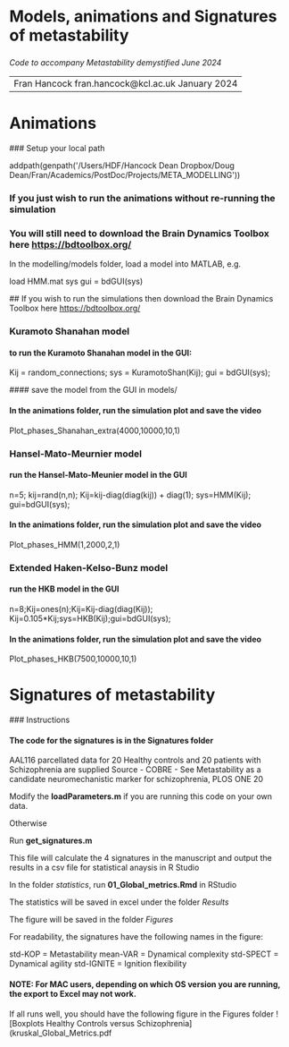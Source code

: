 # Models, animations and Signatures of metastability

### 
*Code to accompany Metastability demystified June 2024*

<table><tr><td>Fran Hancock
fran.hancock@kcl.ac.uk
January 2024</td></tr></table>

# Animations

### Setup your local path

addpath(genpath('/Users/HDF/Hancock Dean Dropbox/Doug Dean/Fran/Academics/PostDoc/Projects/META_MODELLING'))

### If you just wish to run the animations without re-running the simulation
### You will still need to download the Brain Dynamics Toolbox here https://bdtoolbox.org/

In the modelling/models folder, load a model into MATLAB, e.g.

load HMM.mat sys
gui = bdGUI(sys)

## If you wish to run the simulations then download the Brain Dynamics Toolbox here https://bdtoolbox.org/

### Kuramoto Shanahan model

#### to run the Kuramoto Shanahan model in the GUI:

Kij = random_connections; sys = KuramotoShan(Kij); gui = bdGUI(sys);

#### save the model from the GUI in models/

#### In the animations folder, run the simulation plot and save the video

Plot_phases_Shanahan_extra(4000,10000,10,1)


###  Hansel-Mato-Meurnier model

#### run the Hansel-Mato-Meunier model in the GUI

n=5; kij=rand(n,n); Kij=kij-diag(diag(kij)) + diag(1); sys=HMM(Kij); gui=bdGUI(sys);

#### In the animations folder, run the simulation plot and save the video

Plot_phases_HMM(1,2000,2,1)


### Extended Haken-Kelso-Bunz model

#### run the HKB model in the GUI

n=8;Kij=ones(n);Kij=Kij-diag(diag(Kij));
Kij=0.105*Kij;sys=HKB(Kij);gui=bdGUI(sys);

#### In the animations folder, run the simulation plot and save the video

Plot_phases_HKB(7500,10000,10,1)

# Signatures of metastability  

### Instructions

#### The code for the signatures is in the Signatures folder

AAL116 parcellated data for 20 Healthy controls and 20 patients with Schizophrenia are supplied
Source - COBRE - See Metastability as a candidate neuromechanistic marker for schizophrenia, PLOS ONE 20


Modify the **loadParameters.m** if you are running this code on your own data.

Otherwise

Run **get_signatures.m**

This file will calculate the 4 signatures in the manuscript and output the results in a csv file for statistical anaysis in R Studio

In the folder _statistics_, run **01_Global_metrics.Rmd** in RStudio

The statistics will be saved in excel under the folder _Results_

The figure will be saved in the folder _Figures_

For readability, the signatures have the following names in the figure:

std-KOP = Metastability
mean-VAR = Dynamical complexity
std-SPECT = Dynamical agility
std-IGNITE = Ignition flexibility 


#### NOTE: For MAC users, depending on which OS version you are running, the export to Excel may not work.

If all runs well, you should have the following figure in the Figures folder 
![Boxplots Healthy Controls versus Schizophrenia](kruskal_Global_Metrics.pdf












